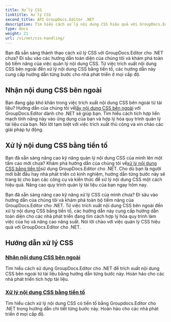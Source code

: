 ```yaml
---
title: Xử lý CSS
linktitle: Xử lý CSS
second_title: API GroupDocs.Editor .NET
description: Tìm hiểu cách xử lý nội dung CSS hiệu quả với GroupDocs.Editor cho .NET. Trích xuất nội dung CSS bên ngoài và xử lý nội dung CSS bằng tiền tố một cách dễ dàng.
type: docs
weight: 21
url: /vi/net/css-handling/
---
```


Bạn đã sẵn sàng thành thạo cách xử lý CSS với GroupDocs.Editor cho .NET chưa? Đi sâu vào các hướng dẫn toàn diện của chúng tôi và khám phá toàn bộ tiềm năng của việc quản lý nội dung CSS. Từ việc trích xuất nội dung CSS bên ngoài đến xử lý nội dung CSS bằng tiền tố, các hướng dẫn này cung cấp hướng dẫn từng bước cho nhà phát triển ở mọi cấp độ.

## Nhận nội dung CSS bên ngoài

 Bạn đang gặp khó khăn trong việc trích xuất nội dung CSS bên ngoài từ tài liệu? Hướng dẫn của chúng tôi về[lấy nội dung CSS bên ngoài](./get-external-css-content/) với GroupDocs.Editor dành cho .NET sẽ giúp bạn. Tìm hiểu cách tích hợp liền mạch tính năng này vào ứng dụng của bạn và hợp lý hóa quy trình quản lý tài liệu của bạn. Nói lời tạm biệt với việc trích xuất thủ công và xin chào các giải pháp tự động.

## Xử lý nội dung CSS bằng tiền tố

 Bạn đã sẵn sàng nâng cao kỹ năng quản lý nội dung CSS của mình lên một tầm cao mới chưa? Khám phá hướng dẫn của chúng tôi về[xử lý nội dung CSS bằng tiền tố](./handle-css-content-with-prefix/)sử dụng GroupDocs.Editor cho .NET. Cho dù bạn là người mới bắt đầu hay nhà phát triển có kinh nghiệm, hướng dẫn từng bước này sẽ trang bị cho bạn các công cụ và kiến thức để xử lý nội dung CSS một cách hiệu quả. Nâng cao quy trình quản lý tài liệu của bạn ngay hôm nay.

Bạn đã sẵn sàng nâng cao kỹ năng xử lý CSS của mình chưa? Đi sâu vào hướng dẫn của chúng tôi và khám phá toàn bộ tiềm năng của GroupDocs.Editor cho .NET. Từ việc trích xuất nội dung CSS bên ngoài đến xử lý nội dung CSS bằng tiền tố, các hướng dẫn này cung cấp hướng dẫn toàn diện cho các nhà phát triển đang tìm cách hợp lý hóa quy trình làm việc của họ và nâng cao năng suất. Nói lời chào với việc quản lý CSS hiệu quả với GroupDocs.Editor cho .NET. 
## Hướng dẫn xử lý CSS
### [Nhận nội dung CSS bên ngoài](./get-external-css-content/)
Tìm hiểu cách sử dụng GroupDocs.Editor cho .NET để trích xuất nội dung CSS bên ngoài từ tài liệu bằng hướng dẫn từng bước này. Hoàn hảo cho các nhà phát triển tích hợp tài liệu.
### [Xử lý nội dung CSS bằng tiền tố](./handle-css-content-with-prefix/)
Tìm hiểu cách xử lý nội dung CSS có tiền tố bằng Groupdocs.Editor cho .NET trong hướng dẫn chi tiết từng bước này. Hoàn hảo cho các nhà phát triển ở mọi cấp độ.
